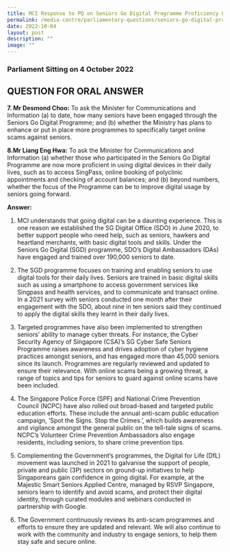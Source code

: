 ```yaml
---
title: MCI Response to PQ on Seniors Go Digital Programme Proficiency Levels
permalink: /media-centre/parliamentary-questions/seniors-go-digital-programme-proficiency-levels/
date: 2022-10-04
layout: post
description: ""
image: ""
---
```

### Parliament Sitting on 4 October 2022

QUESTION FOR ORAL ANSWER
--------------------------------

**7. Mr Desmond Choo:** To ask the Minister for Communications and Information (a) to date, how many seniors have been engaged through the Seniors Go Digital Programme; and (b) whether the Ministry has plans to enhance or put in place more programmes to specifically target online scams against seniors.

**8.Mr Liang Eng Hwa:** To ask the Minister for Communications and Information (a) whether those who participated in the Seniors Go Digital Programme are now more proficient in using digital devices in their daily lives, such as to access SingPass, online booking of polyclinic appointments and checking of account balances; and (b) beyond numbers, whether the focus of the Programme can be to improve digital usage by seniors going forward.

**Answer:**

1. MCI understands that going digital can be a daunting experience. This is one reason we established the SG Digital Office (SDO) in June 2020, to better support people who need help, such as seniors, hawkers and heartland merchants, with basic digital tools and skills. Under the Seniors Go Digital (SGD) programme, SDO’s Digital Ambassadors (DAs) have engaged and trained over 190,000 seniors to date.

2. The SGD programme focuses on training and enabling seniors to use digital tools for their daily lives. Seniors are trained in basic digital skills such as using a smartphone to access government services like Singpass and health services, and to communicate and transact online. In a 2021 survey with seniors conducted one month after their engagement with the SDO, about nine in ten seniors said they continued to apply the digital skills they learnt in their daily lives.

3. Targeted programmes have also been implemented to strengthen seniors’ ability to manage cyber threats. For instance, the Cyber Security Agency of Singapore (CSA)’s SG Cyber Safe Seniors Programme raises awareness and drives adoption of cyber hygiene practices amongst seniors, and has engaged more than 45,000 seniors since its launch. Programmes are regularly reviewed and updated to ensure their relevance. With online scams being a growing threat, a range of topics and tips for seniors to guard against online scams have been included.

4. The Singapore Police Force (SPF) and National Crime Prevention Council (NCPC) have also rolled out broad-based and targeted public education efforts. These include the annual anti-scam public education campaign, ‘Spot the Signs. Stop the Crimes.’, which builds awareness and vigilance amongst the general public on the tell-tale signs of scams. NCPC’s Volunteer Crime Prevention Ambassadors also engage residents, including seniors, to share crime prevention tips.

5. Complementing the Government’s programmes, the Digital for Life (DfL) movement was launched in 2021 to galvanise the support of people, private and public (3P) sectors on ground-up initiatives to help Singaporeans gain confidence in going digital. For example, at the Majestic Smart Seniors Applied Centre, managed by RSVP Singapore, seniors learn to identify and avoid scams, and protect their digital identity, through curated modules and webinars conducted in partnership with Google.

6. The Government continuously reviews its anti-scam programmes and efforts to ensure they are updated and relevant. We will also continue to work with the community and industry to engage seniors, to help them stay safe and secure online.